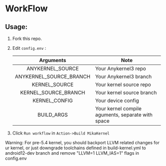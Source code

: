 # WorkFlow


## Usage:

1. Fork this repo.

2. Edit `config.env` :

   |        Arguments        | Note                                              |
   | :---------------------: | ------------------------------------------------- |
   |    ANYKERNEL_SOURCE     | Your Anykernel3 repo                              |
   | ANYKERNEL_SOURCE_BRANCH | Your Anykernel3 branch                            |
   |      KERNEL_SOURCE      | Your kernel source repo                           |
   |  KERNEL_SOURCE_BRANCH   | Your kernel source branch                         |
   |      KERNEL_CONFIG      | Your device config                                |
   |       BUILD_ARGS        | Your kernel compile aguments, separate with space |

3. Click `Run workflow` in `Action->Build MikaKernel`

Warning: For pre-5.4 kernel, you should backport LLVM related changes for ur kernel, or just downgrade toolchains defined in build-kernel.yml to android12-dev branch and remove "LLVM=1 LLVM_IAS=1" flags in config.env
